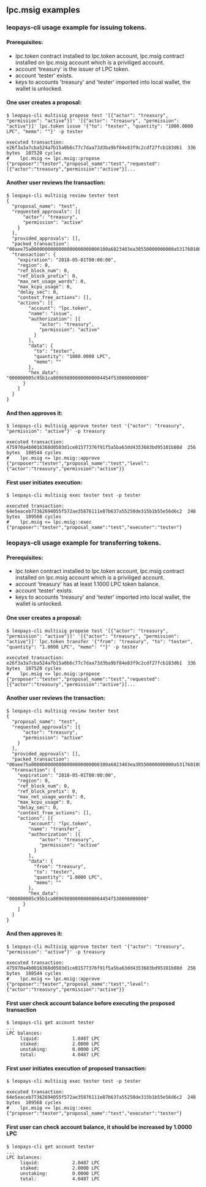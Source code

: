 ## lpc.msig examples

### leopays-cli usage example for issuing tokens.

#### Prerequisites:
   - lpc.token contract installed to lpc.token account, lpc.msig contract installed on lpc.msig account which is a priviliged account.
   - account 'treasury' is the issuer of LPC token.
   - account 'tester' exists.
   - keys to accounts 'treasury' and 'tester' imported into local wallet, the wallet is unlocked.

#### One user creates a proposal:
````
$ leopays-cli multisig propose test '[{"actor": "treasury", "permission": "active"}]' '[{"actor": "treasury", "permission": "active"}]' lpc.token issue '{"to": "tester", "quantity": "1000.0000 LPC", "memo": ""}' -p tester

executed transaction: e26f3a3a7cba524a7b15a0b6c77c7daa73d3ba9bf84e83f9c2cdf27fcb183d61  336 bytes  107520 cycles
#    lpc.msig <= lpc.msig::propose          {"proposer":"tester","proposal_name":"test","requested":[{"actor":"treasury","permission":"active"}]...
````

#### Another user reviews the transaction:
````
$ leopays-cli multisig review tester test
{
  "proposal_name": "test",
  "requested_approvals": [{
      "actor": "treasury",
      "permission": "active"
    }
  ],
  "provided_approvals": [],
  "packed_transaction": "00aee75a0000000000000000000000000100a6823403ea30550000000000a5317601000000fe6a6cd4cd00000000a8ed323219000000005c95b1ca809698000000000004454f530000000000",
  "transaction": {
    "expiration": "2018-05-01T00:00:00",
    "region": 0,
    "ref_block_num": 0,
    "ref_block_prefix": 0,
    "max_net_usage_words": 0,
    "max_kcpu_usage": 0,
    "delay_sec": 0,
    "context_free_actions": [],
    "actions": [{
        "account": "lpc.token",
        "name": "issue",
        "authorization": [{
            "actor": "treasury",
            "permission": "active"
          }
        ],
        "data": {
          "to": "tester",
          "quantity": "1000.0000 LPC",
          "memo": ""
        },
        "hex_data": "000000005c95b1ca809698000000000004454f530000000000"
      }
    ]
  }
}
````

#### And then approves it:
````
$ leopays-cli multisig approve tester test '{"actor": "treasury", "permission": "active"}' -p treasury

executed transaction: 475970a4b0016368d0503d1ce01577376f91f5a5ba63dd4353683bd95101b88d  256 bytes  108544 cycles
#    lpc.msig <= lpc.msig::approve          {"proposer":"tester","proposal_name":"test","level":{"actor":"treasury","permission":"active"}}
````

#### First user initiates execution:
````
$ leopays-cli multisig exec tester test -p tester

executed transaction: 64e5eaceb77362694055f572ae35876111e87b637a55250de315b1b55e56d6c2  248 bytes  109568 cycles
#    lpc.msig <= lpc.msig::exec             {"proposer":"tester","proposal_name":"test","executer":"tester"}
````


### leopays-cli usage example for transferring tokens.

#### Prerequisites:
   - lpc.token contract installed to lpc.token account, lpc.msig contract installed on lpc.msig account which is a priviliged account.
   - account 'treasury' has at least 1.1000 LPC token balance.
   - account 'tester' exists.
   - keys to accounts 'treasury' and 'tester' imported into local wallet, the wallet is unlocked.

#### One user creates a proposal:
````
$ leopays-cli multisig propose test '[{"actor": "treasury", "permission": "active"}]' '[{"actor": "treasury", "permission": "active"}]' lpc.token transfer '{"from": "treasury", "to": "tester", "quantity": "1.0000 LPC", "memo": ""}' -p tester

executed transaction: e26f3a3a7cba524a7b15a0b6c77c7daa73d3ba9bf84e83f9c2cdf27fcb183d61  336 bytes  107520 cycles
#    lpc.msig <= lpc.msig::propose          {"proposer":"tester","proposal_name":"test","requested":[{"actor":"treasury","permission":"active"}]...
````

#### Another user reviews the transaction:
````
$ leopays-cli multisig review tester test
{
  "proposal_name": "test",
  "requested_approvals": [{
      "actor": "treasury",
      "permission": "active"
    }
  ],
  "provided_approvals": [],
  "packed_transaction": "00aee75a0000000000000000000000000100a6823403ea30550000000000a5317601000000fe6a6cd4cd00000000a8ed323219000000005c95b1ca809698000000000004454f530000000000",
  "transaction": {
    "expiration": "2018-05-01T00:00:00",
    "region": 0,
    "ref_block_num": 0,
    "ref_block_prefix": 0,
    "max_net_usage_words": 0,
    "max_kcpu_usage": 0,
    "delay_sec": 0,
    "context_free_actions": [],
    "actions": [{
        "account": "lpc.token",
        "name": "transfer",
        "authorization": [{
            "actor": "treasury",
            "permission": "active"
          }
        ],
        "data": {
          "from": "treasury",
          "to": "tester",
          "quantity": "1.0000 LPC",
          "memo": ""
        },
        "hex_data": "000000005c95b1ca809698000000000004454f530000000000"
      }
    ]
  }
}
````

#### And then approves it:
````
$ leopays-cli multisig approve tester test '{"actor": "treasury", "permission": "active"}' -p treasury

executed transaction: 475970a4b0016368d0503d1ce01577376f91f5a5ba63dd4353683bd95101b88d  256 bytes  108544 cycles
#    lpc.msig <= lpc.msig::approve          {"proposer":"tester","proposal_name":"test","level":{"actor":"treasury","permission":"active"}}
````

#### First user check account balance before executing the proposed transaction
````
$ leopays-cli get account tester
...
LPC balances: 
     liquid:            1.0487 LPC
     staked:            2.0000 LPC
     unstaking:         0.0000 LPC
     total:             4.0487 LPC
````

#### First user initiates execution of proposed transaction:
````
$ leopays-cli multisig exec tester test -p tester

executed transaction: 64e5eaceb77362694055f572ae35876111e87b637a55250de315b1b55e56d6c2  248 bytes  109568 cycles
#    lpc.msig <= lpc.msig::exec             {"proposer":"tester","proposal_name":"test","executer":"tester"}
````

#### First user can check account balance, it should be increased by 1.0000 LPC
````
$ leopays-cli get account tester
...
LPC balances: 
     liquid:            2.0487 LPC
     staked:            2.0000 LPC
     unstaking:         0.0000 LPC
     total:             4.0487 LPC
````
